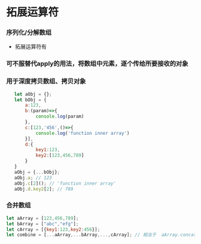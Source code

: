 # 拓展运算符

### 序列化/分解数组
* 拓展运算符有

### 可不服替代apply的用法，将数组中元素，逐个传给所要接收的对象

### 用于深度拷贝数组、拷贝对象
```js
   let aObj = {};
   let bObj = {
       a:123,
       b:(param)=>{
           console.log(param)
       },
       c:[123,'456',()=>{
           console.log('function inner array')
       }],
       d:{
           key1:123,
           key2:[123,456,789]
       }
   }
   aObj = {...bObj};
   aObj.a; // 123
   aObj.c[2](); // 'function inner array'
   aObj.d.key2[2]; // 789
```

### 合并数组
```js
let aArray = [123,456,789];
let bArray = ["abc","efg"]; 
let cArray = [{key1:123,key2:456}];
let combine = [...aArray,...bArray,...,cArray]; // 相当于  aArray.concat(bArray).concat(cArray)
```